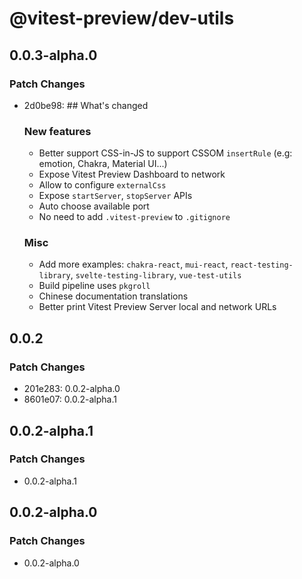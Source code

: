 # @vitest-preview/dev-utils

## 0.0.3-alpha.0

### Patch Changes

- 2d0be98: ## What's changed
  ### New features
  - Better support CSS-in-JS to support CSSOM `insertRule` (e.g: emotion, Chakra, Material UI...)
  - Expose Vitest Preview Dashboard to network
  - Allow to configure `externalCss`
  - Expose `startServer`, `stopServer` APIs
  - Auto choose available port
  - No need to add `.vitest-preview` to `.gitignore`
  ### Misc
  - Add more examples: `chakra-react`, `mui-react`, `react-testing-library`, `svelte-testing-library`, `vue-test-utils`
  - Build pipeline uses `pkgroll`
  - Chinese documentation translations
  - Better print Vitest Preview Server local and network URLs

## 0.0.2

### Patch Changes

- 201e283: 0.0.2-alpha.0
- 8601e07: 0.0.2-alpha.1

## 0.0.2-alpha.1

### Patch Changes

- 0.0.2-alpha.1

## 0.0.2-alpha.0

### Patch Changes

- 0.0.2-alpha.0
